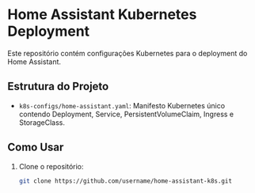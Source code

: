 # Home Assistant Kubernetes Deployment

Este repositório contém configurações Kubernetes para o deployment do Home Assistant.

## Estrutura do Projeto

- `k8s-configs/home-assistant.yaml`: Manifesto Kubernetes único contendo Deployment, Service, PersistentVolumeClaim, Ingress e StorageClass.

## Como Usar

1. Clone o repositório:
   ```bash
   git clone https://github.com/username/home-assistant-k8s.git
